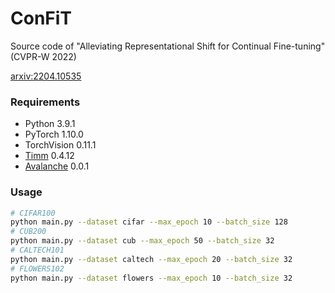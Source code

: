 # ConFiT
Source code of "Alleviating Representational Shift for Continual Fine-tuning" (CVPR-W 2022)

[arxiv:2204.10535](https://arxiv.org/pdf/2204.10535)
### Requirements
+ Python 3.9.1
+ PyTorch 1.10.0
+ TorchVision 0.11.1
+ [Timm](https://rwightman.github.io/pytorch-image-models/) 0.4.12
+ [Avalanche](https://avalanche.continualai.org/) 0.0.1 
### Usage
```sh 
# CIFAR100
python main.py --dataset cifar --max_epoch 10 --batch_size 128
# CUB200
python main.py --dataset cub --max_epoch 50 --batch_size 32
# CALTECH101
python main.py --dataset caltech --max_epoch 20 --batch_size 32
# FLOWERS102
python main.py --dataset flowers --max_epoch 10 --batch_size 32
```
